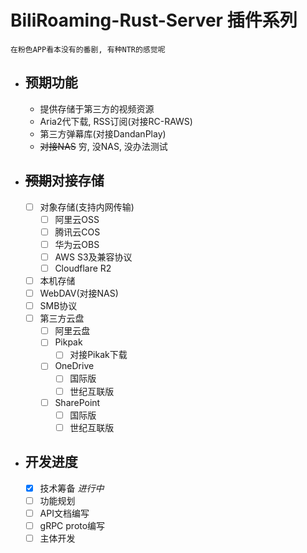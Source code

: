 # BiliRoaming-Rust-Server 插件系列
```
在粉色APP看本没有的番剧, 有种NTR的感觉呢
```
+ ## 预期功能
  + 提供存储于第三方的视频资源
  + Aria2代下载, RSS订阅(对接RC-RAWS)
  + 第三方弹幕库(对接DandanPlay)
  + ~~对接NAS~~ 穷, 没NAS, 没办法测试
+ ## ~~预期~~对接存储
  + [ ] 对象存储(支持内网传输)
    + [ ] 阿里云OSS
    + [ ] 腾讯云COS
    + [ ] 华为云OBS
    + [ ] AWS S3及兼容协议
    + [ ] Cloudflare R2
  + [ ] 本机存储
  + [ ] WebDAV(对接NAS)
  + [ ] SMB协议
  + [ ] 第三方云盘
    + [ ] 阿里云盘
    + [ ] Pikpak
      + [ ] 对接Pikak下载
    + [ ] OneDrive
      + [ ] 国际版
      + [ ] 世纪互联版
    + [ ] SharePoint
      + [ ] 国际版
      + [ ] 世纪互联版
+ ## 开发进度
  + [x] 技术筹备 *进行中*
  + [ ] 功能规划
  + [ ] API文档编写
  + [ ] gRPC proto编写
  + [ ] 主体开发